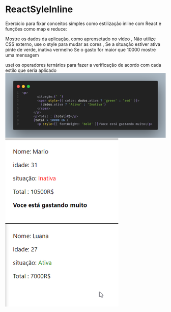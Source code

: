 # ReactSyleInline

Exercício para fixar conceitos simples como estilização inline com React e funções como map e reduce:

 Mostre os dados da aplicação, como aprensetado no vídeo ,
 Não utilize CSS externo, use o style para mudar as cores ,
 Se a situação estiver ativa pinte de verde, inativa vermelho 
 Se o gasto for maior que 10000 mostre uma mensagem

usei os operadores ternários para fazer a verificação de acordo com cada estilo que seria aplicado
![alt text](https://raw.githubusercontent.com/FabioSntos/ReactInlineStyle/master/code3.png?raw=true)
![Alt text](https://raw.githubusercontent.com/FabioSntos/ReactInlineStyle/master/Screenshot_41.png?raw=true)
![Alt text](https://raw.githubusercontent.com/FabioSntos/ReactInlineStyle/master/Screenshot_42.png?raw=true)
